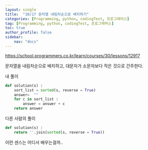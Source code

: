 ```yaml
---
layout: single
title:  "10/17 문자열 내림차순으로 배치하기"
categories: [Programming, python, codingTest, 프로그래머스]
tag: [Programming, python, codingTest, 프로그래머스]
toc: true
author_profile: false
sidebar:
    nav: "docs"
---
```


https://school.programmers.co.kr/learn/courses/30/lessons/12917

문자열을 내림차순으로 배치하고, 대문자가 소문자보다 작은 것으로 간주한다.



내 풀이

```python
def solution(s) :
    sort_list = sorted(s, reverse = True)
    answer=  ""
    for c in sort_list :
        answer = answer + c
	return answer
```



다른 사람의 풀이

```python
def solution(s) :
    return ''.join(sorted(s, reverse = True))
```

이런 센스는 어디서 배우는걸까..